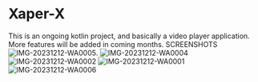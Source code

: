 # Xaper-X
This is an ongoing kotlin project, and basically a video player application. More features will be added in coming months.
SCREENSHOTS
![IMG-20231212-WA0005](https://github.com/Sup61275/Xaper-X/assets/129290787/00daa573-bbc1-4ce9-9238-219c60f6e250). ![IMG-20231212-WA0004](https://github.com/Sup61275/Xaper-X/assets/129290787/520c1c04-6ad6-4999-bebb-790819138a5e)
![IMG-20231212-WA0002](https://github.com/Sup61275/Xaper-X/assets/129290787/1af5a803-c675-4373-9aff-9d74164f1797)  ![IMG-20231212-WA0001](https://github.com/Sup61275/Xaper-X/assets/129290787/df71b609-3577-49a6-abbe-eafa87702170) ![IMG-20231212-WA0006](https://github.com/Sup61275/Xaper-X/assets/129290787/388cc45e-2a48-49c3-bef0-10a6babf3e79)



